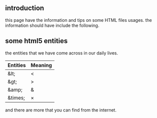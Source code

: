 ## introduction 
this page have the information and tips on some HTML files usages. the information should have include the following. 


## some html5 entities
the entities that we have come across in our daily lives.  

| Entities | Meaning |
|----------|---------|
| &amp;lt; | &lt; |
| &amp;gt; | &gt; |
| &amp;amp; | &amp; |
| &amp;times; | &times; |

and there are more that you can find from the internet.